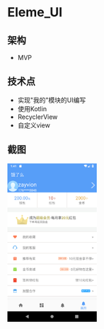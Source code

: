 # Eleme_UI

## 架构
- MVP

##  技术点
- 实现"我的"模块的UI编写
- 使用Kotlin
- RecyclerView
- 自定义view

## 截图
<img src="https://github.com/zayvion/eleme-UI/raw/master/app/img/img1.png" height="40%" width="40%" />